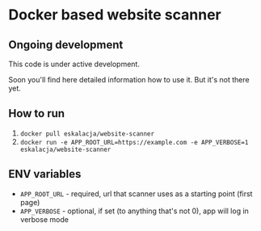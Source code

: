# Docker based website scanner

## Ongoing development

This code is under active development.

Soon you'll find here detailed information how to use it. But it's not there yet.

## How to run

1. `docker pull eskalacja/website-scanner`
2. `docker run -e APP_ROOT_URL=https://example.com -e APP_VERBOSE=1 eskalacja/website-scanner`

## ENV variables

- `APP_ROOT_URL` - required, url that scanner uses as a starting point (first page)
- `APP_VERBOSE` - optional, if set (to anything that's not 0), app will log in verbose mode
